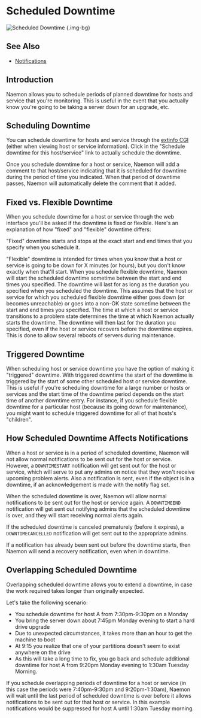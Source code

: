 # Scheduled Downtime

![Scheduled Downtime](/images/usersguide/svg/downtime.svg) {.img-bg}

## See Also
- [Notifications](notifications)

## Introduction

Naemon allows you to schedule periods of planned downtime for hosts and service that you're monitoring.  This is useful in the event that you actually know you're going to be taking a server down for an upgrade, etc.


## Scheduling Downtime

You can schedule downtime for hosts and service through the [extinfo CGI](cgis#extinfo_cgi) (either when viewing host or service information).  Click in the "Schedule downtime for this host/service" link to actually schedule the downtime.

Once you schedule downtime for a host or service, Naemon will add a comment to that host/service indicating that it is scheduled for downtime during the period of time you indicated.  When that period of downtime passes, Naemon will automatically delete the comment that it added.

## Fixed vs. Flexible Downtime

When you schedule downtime for a host or service through the web interface you'll be asked if the downtime is fixed or flexible.  Here's an explanation of how "fixed" and "flexible" downtime differs:

"Fixed" downtime starts and stops at the exact start and end times that you specify when you schedule it.

"Flexible" downtime is intended for times when you know that a host or service is going to be down for X minutes (or hours), but you don't know exactly when that'll start.  When you schedule flexible downtime, Naemon will start the scheduled downtime sometime between the start and end times you specified.  The downtime will last for as long as the duration you specified when you scheduled the downtime.  This assumes that the host or service for which you scheduled flexible downtime either goes down (or becomes unreachable) or goes into a non-OK state sometime between the start and end times you specified.  The time at which a host or service transitions to a problem state determines the time at which Naemon actually starts the downtime.  The downtime will then last for the duration you specified, even if the host or service recovers before the downtime expires.  This is done to allow several reboots of servers during maintenance.

## Triggered Downtime

When scheduling host or service downtime you have the option of making it "triggered" downtime.  With triggered downtime the start of the downtime is triggered by the start of some other scheduled host or service downtime.  This is useful if you're scheduling downtime for a large number or hosts or services and the start time of the downtime period depends on the start time of another downtime entry.  For instance, if you schedule flexible downtime for a particular host (because its going down for maintenance), you might want to schedule triggered downtime for all of that hosts's "children".

## How Scheduled Downtime Affects Notifications

When a host or service is in a period of scheduled downtime, Naemon will not allow normal notifications to be sent out for the host or service.  However, a `DOWNTIMESTART` notification will get sent out for the host or service, which will serve to put any admins on notice that they won't receive upcoming problem alerts. Also a notification is sent, even if the object is in a downtime, if an acknowledgement is made with the notify flag set.

When the scheduled downtime is over, Naemon will allow normal notifications to be sent out for the host or service again.  A `DOWNTIMEEND` notification will get sent out notifying admins that the scheduled downtime is over, and they will start receiving normal alerts again.

If the scheduled downtime is canceled prematurely (before it expires), a `DOWNTIMECANCELLED` notification will get sent out to the appropriate admins.

If a notification has already been sent out before the downtime starts, then Naemon will send a recovery notification, even when in downtime.

## Overlapping Scheduled Downtime

Overlapping scheduled downtime allows you to extend a downtime, in case the work required takes longer than originally expected.

Let's take the following scenario:

- You schedule downtime for host A from 7:30pm-9:30pm on a Monday
- You bring the server down about 7:45pm Monday evening to start a hard drive upgrade
- Due to unexpected circumstances, it takes more than an hour to get the machine to boot
- At 9:15 you realize that one of your partitions doesn't seem to exist anywhere on the drive
- As this will take a long time to fix, you go back and schedule additional downtime for host A from 9:20pm Monday evening to 1:30am Tuesday Morning.

If you schedule overlapping periods of downtime for a host or service (in this case the periods were 7:40pm-9:30pm and 9:20pm-1:30am), Naemon will wait until the last period of scheduled downtime is over before it allows notifications to be sent out for that host or service.  In this example notifications would be suppressed for host A until 1:30am Tuesday morning.

